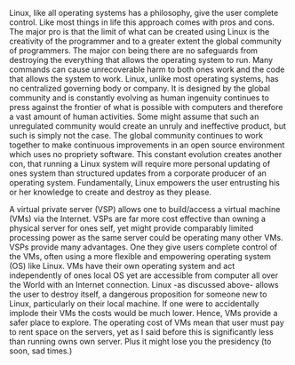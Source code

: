 Linux, like all operating systems has a philosophy, give the user complete control.  Like most things in life this approach comes with pros and cons.  The major pro is that the limit of what can be created using Linux is the creativity of the programmer and to a greater extent the global community of programmers.  The major con being there are no safeguards from destroying the everything that allows the operating system to run.  Many commands can cause unrecoverable harm to both ones work and the code that allows the system to work.  Linux, unlike most operating systems, has no centralized governing body or company.  It is designed by the global community and is constantly evolving as human ingenuity continues to press against the frontier of what is possible with computers and therefore a vast amount of human activities.  Some might assume that such an unregulated community would create an unruly and ineffective product, but such is simply not the case.  The global community continues to work together to make continuous improvements in an open source environment which uses no propriety software. This constant evolution creates another con, that running a Linux system will require more personal updating of ones system than structured updates from a corporate producer of an operating system.  Fundamentally, Linux empowers the user entrusting his or her knowledge to create and destroy as they please.

A virtual private server (VSP) allows one to build/access a virtual machine (VMs) via the Internet. VSPs are far more cost effective than owning a physical server for ones self, yet might provide comparably limited processing power as the same server could be operating many other VMs.  VSPs provide many advantages.  One they give users complete control of the VMs, often using a more flexible and empowering operating system (OS) like Linux.  VMs have their own operating system and act independently of ones local OS yet are accessible from computer all over the World with an Internet connection.  Linux -as discussed above- allows the user to destroy itself, a dangerous proposition for someone new to Linux, particularly on their local machine.  If one were to accidentally implode their VMs the costs would be much lower.  Hence, VMs provide a safer place to explore.  The operating cost of VMs mean that user must pay to rent space on the servers, yet as I said before this is significantly less than running owns own server.  Plus it might lose you the presidency (to soon, sad times.)